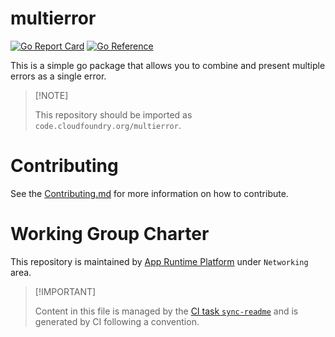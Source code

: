 # multierror

[![Go Report
Card](https://goreportcard.com/badge/code.cloudfoundry.org/multierror)](https://goreportcard.com/report/code.cloudfoundry.org/multierror)
[![Go
Reference](https://pkg.go.dev/badge/code.cloudfoundry.org/multierror.svg)](https://pkg.go.dev/code.cloudfoundry.org/multierror)

This is a simple go package that allows you to combine and present
multiple errors as a single error.

> \[!NOTE\]
>
> This repository should be imported as
> `code.cloudfoundry.org/multierror`.

# Contributing

See the [Contributing.md](./.github/CONTRIBUTING.md) for more
information on how to contribute.

# Working Group Charter

This repository is maintained by [App Runtime
Platform](https://github.com/cloudfoundry/community/blob/main/toc/working-groups/app-runtime-platform.md)
under `Networking` area.

> \[!IMPORTANT\]
>
> Content in this file is managed by the [CI task
> `sync-readme`](https://github.com/cloudfoundry/wg-app-platform-runtime-ci/blob/c83c224ad06515ed52f51bdadf6075f56300ec93/shared/tasks/sync-readme/metadata.yml)
> and is generated by CI following a convention.
